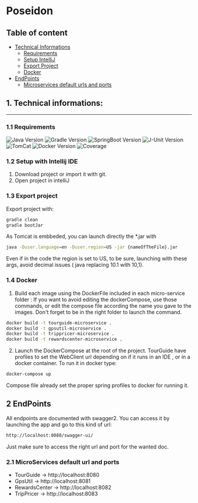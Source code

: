 # Poseidon

## Table of content

* [Technical Informations](#1-technical-informations)
    * [Requirements](#11-requirements)
    * [Setup IntelliJ](#12-setup-with-intellij-ide)
    * [Export Project](#13-export-project)
    * [Docker](#14-docker)
* [EndPoints](#2-endpoints)
    * [Microservices default urls and ports](#21-microservices-default-url-and-ports)

## 1. Technical informations:

---

### 1.1 Requirements

![Java Version](https://img.shields.io/badge/Java-8.0-red)
![Gradle Version](https://img.shields.io/badge/Gradle-6.8.3-blue)
![SpringBoot Version](https://img.shields.io/badge/Spring%20Boot-2.4.4-brightgreen)
![J-Unit Version](https://img.shields.io/badge/JUnit-5.7.0-orange)
![TomCat](https://img.shields.io/badge/TomCat-9.0.41-brightgreen)
![Docker Version](https://img.shields.io/badge/Docker-20.10.2-cyan)
![Coverage](https://img.shields.io/badge/Coverage%20with%20IT-82%25-green)

### 1.2 Setup with Intellij IDE

1. Download project or import it with git.
2. Open project in intelliJ


### 1.3 Export project

Export project with:

```bash
gradle clean
gradle bootJar
```

As Tomcat is embbeded, you can launch directly the *.jar with
```bash
java -Duser.language=en -Duser.region=US -jar {nameOfTheFile}.jar
```
Even if in the code the region is set to US, to be sure, launching with these args, avoid 
decimal issues ( java replacing 10.1 with 10,1).


### 1.4 Docker

1. Build each image using the DockerFile included in each micro-service folder :
If you want to avoid editing the dockerCompose, use those commands, or edit the compose file 
   according the name you gave to the images.
   Don't forget to be in the right folder to launch the command.
```bash
docker build -t tourguide-microservice .
docker build -t gpsutil-microservice .
docker build -t trippricer-microservice .
docker build -t rewardscenter-microservice .
```
2. Launch the DockerCompose at the root of the project. TourGuide have profiles to set the 
   WebClient url depending on if it runs in an IDE , or in a docker container. To run it in docker 
   type:
 ```bash
 docker-compose up
```
Compose file already set the proper spring profiles to docker for running it.


## 2 EndPoints
All endpoints are documented with swagger2. You can access it by launching the app and go to 
this kind of url:
```bash
http://localhost:8080/swagger-ui/
```
Just make sure to access the right url and port for the wanted doc.

### 2.1 MicroServices default url and ports
* TourGuide -> http://localhost:8080
* GpsUtil -> http://localhost:8081
* RewardsCenter -> http://localhost:8082
* TripPricer -> http://localhost:8083



